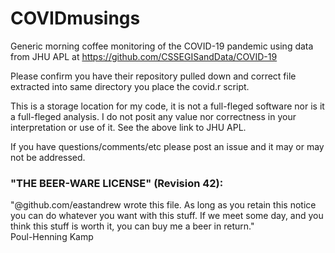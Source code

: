 # COVIDmusings
Generic morning coffee monitoring of the COVID-19 pandemic using data from JHU APL at https://github.com/CSSEGISandData/COVID-19

Please confirm you have their repository pulled down and correct file extracted into same directory you place the covid.r script.

This is a storage location for my code, it is not a full-fleged software nor is it a full-fleged analysis.  I do not posit any value nor correctness in your interpretation or use of it.  See the above link to JHU APL.

If you have questions/comments/etc please post an issue and it may or may not be addressed.



### "THE BEER-WARE LICENSE" (Revision 42):
"@github.com/eastandrew wrote this file.  As long as you retain this notice you
can do whatever you want with this stuff. If we meet some day, and you think
this stuff is worth it, you can buy me a beer in return."   
Poul-Henning Kamp
###

